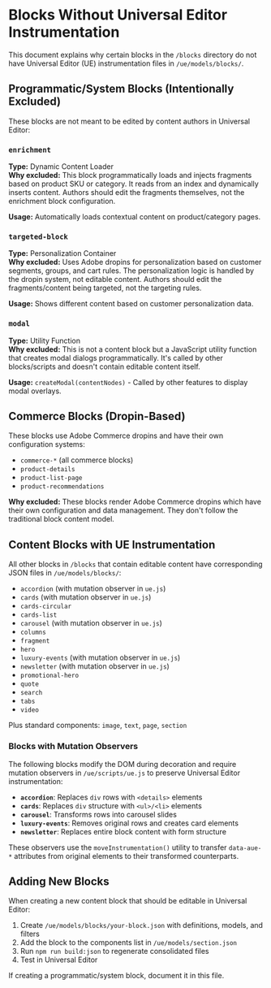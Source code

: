 # Blocks Without Universal Editor Instrumentation

This document explains why certain blocks in the `/blocks` directory do not have Universal Editor (UE) instrumentation files in `/ue/models/blocks/`.

## Programmatic/System Blocks (Intentionally Excluded)

These blocks are not meant to be edited by content authors in Universal Editor:

### `enrichment`
**Type:** Dynamic Content Loader  
**Why excluded:** This block programmatically loads and injects fragments based on product SKU or category. It reads from an index and dynamically inserts content. Authors should edit the fragments themselves, not the enrichment block configuration.

**Usage:** Automatically loads contextual content on product/category pages.

### `targeted-block`
**Type:** Personalization Container  
**Why excluded:** Uses Adobe dropins for personalization based on customer segments, groups, and cart rules. The personalization logic is handled by the dropin system, not editable content. Authors should edit the fragments/content being targeted, not the targeting rules.

**Usage:** Shows different content based on customer personalization data.

### `modal`
**Type:** Utility Function  
**Why excluded:** This is not a content block but a JavaScript utility function that creates modal dialogs programmatically. It's called by other blocks/scripts and doesn't contain editable content itself.

**Usage:** `createModal(contentNodes)` - Called by other features to display modal overlays.

## Commerce Blocks (Dropin-Based)

These blocks use Adobe Commerce dropins and have their own configuration systems:

- `commerce-*` (all commerce blocks)
- `product-details`
- `product-list-page`
- `product-recommendations`

**Why excluded:** These blocks render Adobe Commerce dropins which have their own configuration and data management. They don't follow the traditional block content model.

## Content Blocks with UE Instrumentation

All other blocks in `/blocks` that contain editable content have corresponding JSON files in `/ue/models/blocks/`:

- `accordion` (with mutation observer in `ue.js`)
- `cards` (with mutation observer in `ue.js`)
- `cards-circular`
- `cards-list`
- `carousel` (with mutation observer in `ue.js`)
- `columns`
- `fragment`
- `hero`
- `luxury-events` (with mutation observer in `ue.js`)
- `newsletter` (with mutation observer in `ue.js`)
- `promotional-hero`
- `quote`
- `search`
- `tabs`
- `video`

Plus standard components: `image`, `text`, `page`, `section`

### Blocks with Mutation Observers

The following blocks modify the DOM during decoration and require mutation observers in `/ue/scripts/ue.js` to preserve Universal Editor instrumentation:

- **`accordion`**: Replaces `div` rows with `<details>` elements
- **`cards`**: Replaces `div` structure with `<ul>/<li>` elements
- **`carousel`**: Transforms rows into carousel slides
- **`luxury-events`**: Removes original rows and creates card elements
- **`newsletter`**: Replaces entire block content with form structure

These observers use the `moveInstrumentation()` utility to transfer `data-aue-*` attributes from original elements to their transformed counterparts.

## Adding New Blocks

When creating a new content block that should be editable in Universal Editor:

1. Create `/ue/models/blocks/your-block.json` with definitions, models, and filters
2. Add the block to the components list in `/ue/models/section.json`
3. Run `npm run build:json` to regenerate consolidated files
4. Test in Universal Editor

If creating a programmatic/system block, document it in this file.
